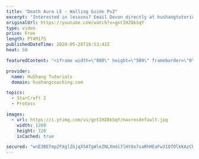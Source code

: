 ```yaml
---
title: "Death Aura LE - Walling Guide PvZ"
excerpt: "Interested in lessons? Email Devon directly at hushangtutorials@outlook.com ------------------------------------------------------------------------------------------------------- Want to support HuShang Tutorials directly? Patreon is a website where you can contribute a monthly donation that will help"
originalUrl: https://youtube.com/watch?v=gntIHZ8kSqY
type: video
price: Free
length: PT4M17S
publishedDateTime: 2020-05-28T16:53:42Z
heat: 50

featuredContent: "<iframe width=\"800\" height=\"500\" frameborder=\"0\" src=\"https://www.youtube.com/embed/gntIHZ8kSqY\" allow=\"accelerometer; autoplay; encrypted-media; gyroscope; picture-in-picture\" allowfullscreen></iframe>"

provider:
  name: HuShang Tutorials
  domain: hushangcoaching.com

topics:
  - StarCraft 2
  - Protoss

images:
  - url: https://i.ytimg.com/vi/gntIHZ8kSqY/maxresdefault.jpg
    width: 1280
    height: 720
    isCached: true

secured: "wnE3BETmpZFXglZGjqX5ATgWleZNLXmdi7lHt0x7uaRhHEaFw31QfOlkKAzCb9N4psi16Ycz5jeGKL5Ejop+5NRciXZCn+J4F20LjY3U8YL2a2PF6oZyblcPb7OAKp10vmBTxlV7GtXsn8I3HuReuEJ+Yla2uozqcs5qP7n49j808XAk7F7CRoHV4PJ5pthgj7PRP5zMhO7GAIm/TJrHLivICutlzPaYKEhxiAiUj6pEh2u2O9oYIARxwz84fNXEHtxe5NzRj3KiGkaHLfT/SaFSGerMGdQwhpP4H9Z64ZJ6hIVdPAiBYrsr9qccSaMKrlBs3wPVEES2SQ/Trq+phx2Vbaowm7UKTaVHa7CoGOdqOJohx2k5N7d0bYkczlaMFr3Tg58fijPCfJKxYptVHjEZuXqCdFdEQQvAGTcrhAQ=;zE83vFoTgSxAmQ20KWa+TA=="
---
```


